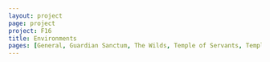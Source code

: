 ```yaml
---
layout: project
page: project
project: F16
title: Environments
pages: [General, Guardian Sanctum, The Wilds, Temple of Servants, Temple of Merchants, Temple of Farmers, Temple of Artisans, Temple of Priests]
---
```

